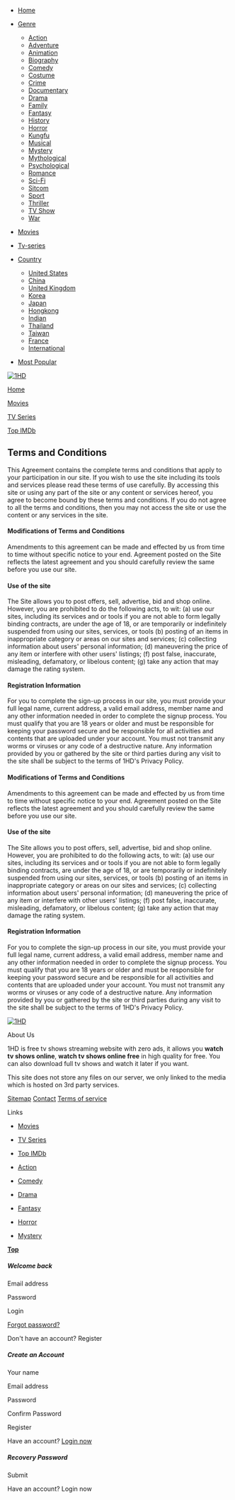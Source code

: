 * [Home](https://1hd.to/index.html)
* [Genre](https://1hd.to/category.html)
    
    * [Action](https://1hd.to/category.html)
    * [Adventure](https://1hd.to/category.html)
    * [Animation](https://1hd.to/category.html)
    * [Biography](https://1hd.to/category.html)
    * [Comedy](https://1hd.to/category.html)
    * [Costume](https://1hd.to/category.html)
    * [Crime](https://1hd.to/category.html)
    * [Documentary](https://1hd.to/category.html)
    * [Drama](https://1hd.to/category.html)
    * [Family](https://1hd.to/category.html)
    * [Fantasy](https://1hd.to/category.html)
    * [History](https://1hd.to/category.html)
    * [Horror](https://1hd.to/category.html)
    * [Kungfu](https://1hd.to/category.html)
    * [Musical](https://1hd.to/category.html)
    * [Mystery](https://1hd.to/category.html)
    * [Mythological](https://1hd.to/category.html)
    * [Psychological](https://1hd.to/category.html)
    * [Romance](https://1hd.to/category.html)
    * [Sci-Fi](https://1hd.to/category.html)
    * [Sitcom](https://1hd.to/category.html)
    * [Sport](https://1hd.to/category.html)
    * [Thriller](https://1hd.to/category.html)
    * [TV Show](https://1hd.to/category.html)
    * [War](https://1hd.to/category.html)
    
* [Movies](https://1hd.to/category.html)
* [Tv-series](https://1hd.to/category.html)
* [Country](https://1hd.to/category.html)
    
    * [United States](https://1hd.to/category.html)
    * [China](https://1hd.to/category.html)
    * [United Kingdom](https://1hd.to/category.html)
    * [Korea](https://1hd.to/category.html)
    * [Japan](https://1hd.to/category.html)
    * [Hongkong](https://1hd.to/category.html)
    * [Indian](https://1hd.to/category.html)
    * [Thailand](https://1hd.to/category.html)
    * [Taiwan](https://1hd.to/category.html)
    * [France](https://1hd.to/category.html)
    * [International](https://1hd.to/category.html)
    
* [Most Popular](https://1hd.to/category.html)

[![1HD](https://img.1hd.to/xxrz/400x400/100/88/35/8835791304d21b3c256c5501095f5e4e/8835791304d21b3c256c5501095f5e4e.png)](https://1hd.to/)

[Home](https://1hd.to/home)

[Movies](https://1hd.to/movies)

[TV Series](https://1hd.to/tv-series)

[Top IMDb](https://1hd.to/top-imdb)

Terms and Conditions
--------------------

This Agreement contains the complete terms and conditions that apply to your participation in our site. If you wish to use the site including its tools and services please read these terms of use carefully. By accessing this site or using any part of the site or any content or services hereof, you agree to become bound by these terms and conditions. If you do not agree to all the terms and conditions, then you may not access the site or use the content or any services in the site.

#### Modifications of Terms and Conditions

Amendments to this agreement can be made and effected by us from time to time without specific notice to your end. Agreement posted on the Site reflects the latest agreement and you should carefully review the same before you use our site.

#### Use of the site

The Site allows you to post offers, sell, advertise, bid and shop online. However, you are prohibited to do the following acts, to wit: (a) use our sites, including its services and or tools if you are not able to form legally binding contracts, are under the age of 18, or are temporarily or indefinitely suspended from using our sites, services, or tools (b) posting of an items in inappropriate category or areas on our sites and services; (c) collecting information about users' personal information; (d) maneuvering the price of any item or interfere with other users' listings; (f) post false, inaccurate, misleading, defamatory, or libelous content; (g) take any action that may damage the rating system.

#### Registration Information

For you to complete the sign-up process in our site, you must provide your full legal name, current address, a valid email address, member name and any other information needed in order to complete the signup process. You must qualify that you are 18 years or older and must be responsible for keeping your password secure and be responsible for all activities and contents that are uploaded under your account. You must not transmit any worms or viruses or any code of a destructive nature. Any information provided by you or gathered by the site or third parties during any visit to the site shall be subject to the terms of 1HD's Privacy Policy.

#### Modifications of Terms and Conditions

Amendments to this agreement can be made and effected by us from time to time without specific notice to your end. Agreement posted on the Site reflects the latest agreement and you should carefully review the same before you use our site.

#### Use of the site

The Site allows you to post offers, sell, advertise, bid and shop online. However, you are prohibited to do the following acts, to wit: (a) use our sites, including its services and or tools if you are not able to form legally binding contracts, are under the age of 18, or are temporarily or indefinitely suspended from using our sites, services, or tools (b) posting of an items in inappropriate category or areas on our sites and services; (c) collecting information about users' personal information; (d) maneuvering the price of any item or interfere with other users' listings; (f) post false, inaccurate, misleading, defamatory, or libelous content; (g) take any action that may damage the rating system.

#### Registration Information

For you to complete the sign-up process in our site, you must provide your full legal name, current address, a valid email address, member name and any other information needed in order to complete the signup process. You must qualify that you are 18 years or older and must be responsible for keeping your password secure and be responsible for all activities and contents that are uploaded under your account. You must not transmit any worms or viruses or any code of a destructive nature. Any information provided by you or gathered by the site or third parties during any visit to the site shall be subject to the terms of 1HD's Privacy Policy.

[![1HD](https://img.1hd.to/xxrz/400x400/100/88/35/8835791304d21b3c256c5501095f5e4e/8835791304d21b3c256c5501095f5e4e.png)](https://1hd.to/home)

About Us

1HD is free tv shows streaming website with zero ads, it allows you **watch tv shows online**, **watch tv shows online free** in high quality for free. You can also download full tv shows and watch it later if you want.

This site does not store any files on our server, we only linked to the media which is hosted on 3rd party services.

[Sitemap](https://1hd.to/sitemap.xml) [Contact](https://1hd.to/contact) [Terms of service](https://1hd.to/terms)

Links

* [Movies](https://1hd.to/movies)
* [TV Series](https://1hd.to/tv-series)
* [Top IMDb](https://1hd.to/top-imdb)

* [Action](https://1hd.to/genre/action-10)
* [Comedy](https://1hd.to/genre/comedy-7)
* [Drama](https://1hd.to/genre/drama-4)

* [Fantasy](https://1hd.to/genre/fantasy-13)
* [Horror](https://1hd.to/genre/horror-14)
* [Mystery](https://1hd.to/genre/mystery-1)

[**Top**](#app)

##### Welcome back

Email address 

Password 

Login

[Forgot password?](#)

Don't have an account? Register

##### Create an Account

Your name 

Email address 

Password 

Confirm Password 

Register

Have an account? [Login now](javascript:;)

##### Recovery Password

Submit

Have an account? Login now